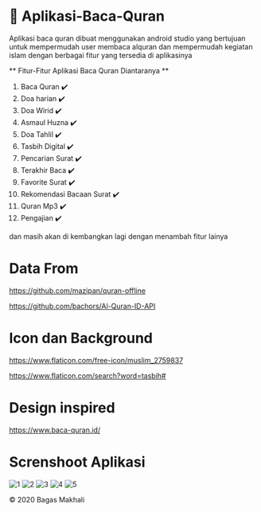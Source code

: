 # :book: Aplikasi-Baca-Quran

Aplikasi baca quran dibuat menggunakan android studio yang bertujuan untuk mempermudah user membaca alquran dan mempermudah kegiatan islam
dengan berbagai fitur yang tersedia di aplikasinya

** Fitur-Fitur Aplikasi Baca Quran Diantaranya **

1. Baca Quran :heavy_check_mark:
2. Doa harian :heavy_check_mark:
3. Doa Wirid :heavy_check_mark:
4. Asmaul Huzna :heavy_check_mark:
5. Doa Tahlil :heavy_check_mark:
6. Tasbih Digital :heavy_check_mark:
7. Pencarian Surat :heavy_check_mark:
8. Terakhir Baca :heavy_check_mark:
9. Favorite Surat :heavy_check_mark:
10. Rekomendasi Bacaan Surat :heavy_check_mark:
11. Quran Mp3 :heavy_check_mark:
12. Pengajian :heavy_check_mark:

 dan masih akan di kembangkan lagi dengan menambah fitur lainya 

# Data From

 https://github.com/mazipan/quran-offline
 
 
 https://github.com/bachors/Al-Quran-ID-API
 
 
# Icon dan Background


https://www.flaticon.com/free-icon/muslim_2759837


https://www.flaticon.com/search?word=tasbih#


# Design inspired

https://www.baca-quran.id/


# Screnshoot Aplikasi


![1](https://user-images.githubusercontent.com/53173709/84561839-eef67a00-ad79-11ea-87fc-9b4003d2c52d.png)
![2](https://user-images.githubusercontent.com/53173709/84561841-f158d400-ad79-11ea-8d93-45f77b95380f.png)
![3](https://user-images.githubusercontent.com/53173709/84561842-f28a0100-ad79-11ea-92c2-1c4f64e7487a.png)
![4](https://user-images.githubusercontent.com/53173709/84561845-f3bb2e00-ad79-11ea-9af2-76aea2d4cbd7.png)
![5](https://user-images.githubusercontent.com/53173709/84561846-f4ec5b00-ad79-11ea-90fe-3d07cce34402.png)

:copyright: 2020 Bagas Makhali
